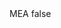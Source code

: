 <?xml version="1.0" encoding="UTF-8"?>
<CustomMetadata xmlns="http://soap.sforce.com/2006/04/metadata">
    <label>MEA</label>
    <protected>false</protected>
</CustomMetadata>
